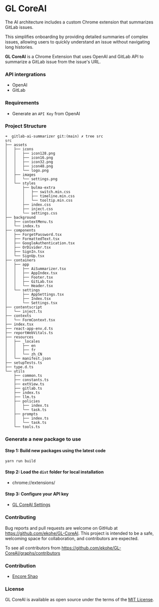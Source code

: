 # GL CoreAI

The AI architecture includes a custom Chrome extension that summarizes GitLab issues.

This simplifies onboarding by providing detailed summaries of complex issues, allowing users to quickly understand an issue without navigating long histories.

**GL CoreAI** is a Chrome Extension that uses OpenAI and GitLab API to summarize a GitLab issue from the issue's URL.

### API intergrations

- OpenAI
- GitLab

### Requirements

- Generate an `API Key` from OpenAI

### Project Structure

```
➜  gitlab-ai-summarizer git:(main) ✗ tree src
src
├── assets
│   ├── icons
│   │   ├── icon128.png
│   │   ├── icon16.png
│   │   ├── icon32.png
│   │   ├── icon48.png
│   │   └── logo.png
│   ├── images
│   │   └── settings.png
│   └── styles
│       ├── bulma-extra
│       │   ├── switch.min.css
│       │   ├── timeline.min.css
│       │   └── tooltip.min.css
│       ├── index.css
│       ├── inject.css
│       └── settings.css
├── background
│   ├── contextMenu.ts
│   └── index.ts
├── components
│   ├── ForgetPassword.tsx
│   ├── FormattedText.tsx
│   ├── GoogleAuthentication.tsx
│   ├── OrDivider.tsx
│   ├── SignIn.tsx
│   └── SignUp.tsx
├── containers
│   ├── app
│   │   ├── AiSummarizer.tsx
│   │   ├── AppIndex.tsx
│   │   ├── Footer.tsx
│   │   ├── GitLab.tsx
│   │   └── Header.tsx
│   └── settings
│       ├── AppSettings.tsx
│       ├── Index.tsx
│       └── Settings.tsx
├── contentscript
│   └── inject.ts
├── contexts
│   └── FormContext.tsx
├── index.tsx
├── react-app-env.d.ts
├── reportWebVitals.ts
├── resources
│   ├── _locales
│   │   ├── en
│   │   ├── fr
│   │   └── zh_CN
│   └── manifest.json
├── setupTests.ts
├── type.d.ts
└── utils
    ├── common.ts
    ├── constants.ts
    ├── extView.ts
    ├── gitlab.ts
    ├── index.ts
    ├── llm.ts
    ├── policies
    │   ├── index.ts
    │   └── task.ts
    ├── prompts
    │   ├── index.ts
    │   └── task.ts
    └── tools.ts
```

### Generate a new package to use

#### Step 1: Build new packages using the latest code

```
yarn run build
```

#### Step 2: Load the `dist` folder for local installation

- chrome://extensions/

#### Step 3: Configure your API key

- [GL CoreAI Settings](chrome-extension://ehdeggpkeghpiibnhkgnbpjkghghdpoe/packs/static/settings.html)

### Contributing

Bug reports and pull requests are welcome on GitHub at https://github.com/ekohe/GL-CoreAI. This project is intended to be a safe, welcoming space for collaboration, and contributors are expected.

To see all contributors from https://github.com/ekohe/GL-CoreAI/graphs/contributors

### Contribution

- [Encore Shao](https://github.com/encoreshao)

### License

GL CoreAI is available as open source under the terms of the [MIT License](https://opensource.org/licenses/MIT).
